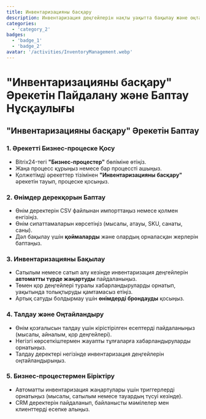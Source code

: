 ```yaml
---
title: Инвентаризацияны басқару
description: Инвентаризация деңгейлерін нақты уақытта бақылау және оңтайландыру.
categories: 
  - 'category_2'
badges: 
  - 'badge_1'
  - 'badge_2'
avatar: '/activities/InventoryManagement.webp'
---
```

# "Инвентаризацияны басқару" Әрекетін Пайдалану және Баптау Нұсқаулығы

## **"Инвентаризацияны басқару" Әрекетін Баптау**

### 1. Әрекетті Бизнес-процеске Қосу
- Bitrix24-тегі **"Бизнес-процестер"** бөліміне өтіңіз.
- Жаңа процесс құрыңыз немесе бар процессті ашыңыз.
- Қолжетімді әрекеттер тізімінен **"Инвентаризацияны басқару"** әрекетін тауып, процеске қосыңыз.

### 2. Өнімдер дерекқорын Баптау
- Өнім деректерін CSV файлынан импорттаңыз немесе қолмен енгізіңіз.
- Өнім сипаттамаларын көрсетіңіз (мысалы, атауы, SKU, санаты, саны).
- Дәл бақылау үшін **қоймаларды** және олардың орналасқан жерлерін баптаңыз.

### 3. Инвентаризацияны Бақылау
- Сатылым немесе сатып алу кезінде инвентаризация деңгейлерін **автоматты түрде жаңартуды** пайдаланыңыз.
- Төмен қор деңгейлері туралы хабарландыруларды орнатып, уақытында толықтыруды қамтамасыз етіңіз.
- Артық сатуды болдырмау үшін **өнімдерді брондауды** қосыңыз.

### 4. Талдау және Оңтайландыру
- Өнім қозғалысын талдау үшін кірістірілген есептерді пайдаланыңыз (мысалы, айналым, қор деңгейлері).
- Негізгі көрсеткіштермен жауапты тұлғаларға хабарландыруларды орнатыңыз.
- Талдау деректері негізінде инвентаризация деңгейлерін оңтайландырыңыз.

### 5. Бизнес-процестермен Біріктіру
- Автоматты инвентаризация жаңартулары үшін триггерлерді орнатыңыз (мысалы, сатылым немесе тауардың түсуі кезінде).
- CRM деректерін пайдаланып, байланысты мәмілелер мен клиенттерді есепке алыңыз.